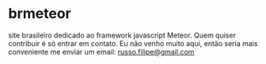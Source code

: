 # brmeteor
site brasileiro dedicado ao framework javascript Meteor. Quem quiser contribuir é só entrar em contato. Eu não venho muito aqui, então seria mais conveniente me enviar um email:
russo.filipe@gmail.com
